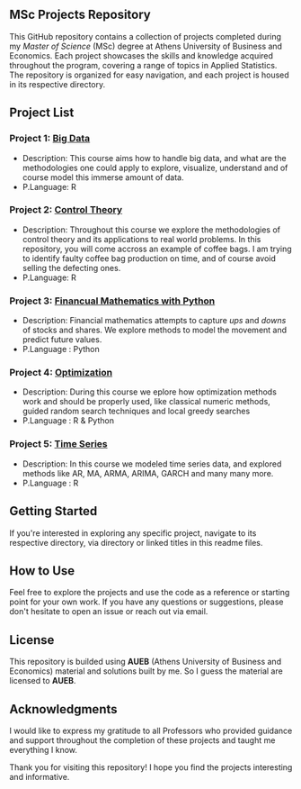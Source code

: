 ## MSc Projects Repository

This GitHub repository contains a collection of projects completed during my *Master of Science* (MSc) degree at Athens University of Business and Economics. Each project showcases the skills and knowledge acquired throughout the program, covering a range of topics in Applied Statistics. The repository is organized for easy navigation, and each project is housed in its respective directory.

## Project List

### Project 1: [Big Data](https://github.com/KavourEI/AUEB/tree/2d8aa111a17ff9b9a421697c590d4c6e1855f1d3/Big%20Data)
* Description: This course aims how to handle big data, and what are the methodologies one could apply to explore, visualize, understand and of course model this immerse amount of data.
* P.Language: R

### Project 2: [Control Theory](https://github.com/KavourEI/AUEB/tree/2d8aa111a17ff9b9a421697c590d4c6e1855f1d3/Control%20Theory)
* Description: Throughout this course we explore the methodologies of control theory and its applications to real world problems. In this repository, you will come accross an example of coffee bags. I am trying to identify faulty coffee bag production on time, and of course avoid selling the defecting ones.
* P.Language: R 

### Project 3: [Financual Mathematics with Python](https://github.com/KavourEI/AUEB/tree/2d8aa111a17ff9b9a421697c590d4c6e1855f1d3/Financial%20Mathematics%20with%20Python)
* Description: Financial mathematics attempts to capture *ups* and *downs* of stocks and shares. We explore methods to model the movement and predict future values.
* P.Language : Python


### Project 4: [Optimization](https://github.com/KavourEI/AUEB/tree/2d8aa111a17ff9b9a421697c590d4c6e1855f1d3/Optimization)
* Description: During this course we eplore how optimization methods work and should be properly used, like classical numeric methods, guided random search techniques and local greedy searches
* P.Language : R & Python

### Project 5: [Time Series](https://github.com/KavourEI/AUEB/tree/2d8aa111a17ff9b9a421697c590d4c6e1855f1d3/Time%20Series)
* Description: In this course we modeled time series data, and explored methods like AR, MA, ARMA, ARIMA, GARCH and many many more.
* P.Language : R

## Getting Started

If you're interested in exploring any specific project, navigate to its respective directory, via directory or linked titles in this readme files.

## How to Use

Feel free to explore the projects and use the code as a reference or starting point for your own work. If you have any questions or suggestions, please don't hesitate to open an issue or reach out via email.

## License

This repository is builded using **AUEB** (Athens University of Business and Economics) material and solutions built by me. So I guess the material are licensed to **AUEB**.

## Acknowledgments

I would like to express my gratitude to all Professors who provided guidance and support throughout the completion of these projects and taught me everything I know.

Thank you for visiting this repository! I hope you find the projects interesting and informative.

